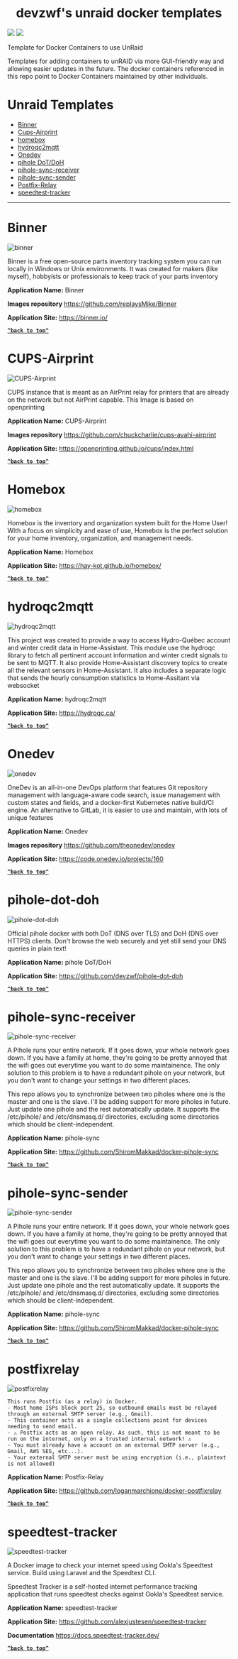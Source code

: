<h1 align="center" id="heading"> devzwf's unraid docker templates </h1>

<a href="https://github.com/devzwf/unraid-docker-templates/blob/main/CHANGELOG.MD"><img src="https://img.shields.io/badge/🔶-Changelog-blue" /></a> <a
href="https://ko-fi.com/O5O0FG195"><img src="https://img.shields.io/badge/%E2%98%95-Buy%20me%20a%20coffee-red" /></a>

Template for Docker Containers to use UnRaid

Templates for adding containers to unRAID via more GUI-friendly way and allowing easier updates in the future.
The docker containers referenced in this repo point to Docker Containers maintained by other individuals.

# Unraid Templates

- [Binner](#binner)
- [Cups-Airprint](#cups-airprint)
- [homebox](#homebox)
- [hydroqc2mqtt](#hydroqc2mqtt)
- [Onedev](#onedev)
- [pihole DoT/DoH](#pihole-dot-doh)
- [pihole-sync-receiver](#pihole-sync-receiver)
- [pihole-sync-sender](#pihole-sync-sender)
- [Postfix-Relay](#postfixrelay)
- [speedtest-tracker](#speedtest-tracker)

---

# Binner

![binner](https://raw.githubusercontent.com/devzwf/unraid-docker-templates/main/images/binner-logo.png)

Binner is a free open-source parts inventory tracking system you can run locally in Windows or Unix environments. It was created for makers (like myself), hobbyists or professionals to keep track of your parts inventory

**Application Name:** Binner

**Images repository** https://github.com/replaysMike/Binner

**Application Site:** https://binner.io/

**[`^back to top^`](#unraid-templates)**

# CUPS-Airprint

![CUPS-Airprint](https://raw.githubusercontent.com/devzwf/unraid-docker-templates/main/images/cups-logo.png)

CUPS instance that is meant as an AirPrint relay for printers that are already on the network but not AirPrint capable.
This Image is based on openprinting

**Application Name:** CUPS-Airprint

**Images repository** https://github.com/chuckcharlie/cups-avahi-airprint

**Application Site:** https://openprinting.github.io/cups/index.html

**[`^back to top^`](#unraid-templates)**

# Homebox

![homebox](https://raw.githubusercontent.com/devzwf/unraid-docker-templates/main/images/homebox_logo.png)

Homebox is the inventory and organization system built for the Home User! With a focus on simplicity and ease of use, Homebox is the perfect solution for your home inventory, organization, and management needs.

**Application Name:** Homebox

**Application Site:** https://hay-kot.github.io/homebox/

**[`^back to top^`](#unraid-templates)**

# hydroqc2mqtt

![hydroqc2mqtt](https://raw.githubusercontent.com/devzwf/unraid-docker-templates/main/images/hydroqc-logo.png)

This project was created to provide a way to access Hydro-Québec account and winter credit data in Home-Assistant.
This module use the hydroqc library to fetch all pertinent account information and winter credit signals to be sent to MQTT. It also provide Home-Assistant discovery topics to create all the relevant sensors in Home-Assistant.
It also includes a separate logic that sends the hourly consumption statistics to Home-Assitant via websocket

**Application Name:** hydroqc2mqtt

**Application Site:** https://hydroqc.ca/

**[`^back to top^`](#unraid-templates)**

# Onedev

![onedev](https://raw.githubusercontent.com/devzwf/unraid-docker-templates/main/images/onedev-logo.png)

OneDev is an all-in-one DevOps platform that features Git repository management with language-aware code search, issue management with custom states and fields, and a docker-first Kubernetes native build/CI engine. An alternative to GitLab, it is easier to use and maintain, with lots of unique features

**Application Name:** Onedev

**Images repository** https://github.com/theonedev/onedev

**Application Site:** https://code.onedev.io/projects/160

**[`^back to top^`](#unraid-templates)**

# pihole-dot-doh

![pihole-dot-doh](https://raw.githubusercontent.com/devzwf/unraid-docker-templates/main/images/pihole-logo-bw.png)

Official pihole docker with both DoT (DNS over TLS) and DoH (DNS over HTTPS) clients. Don't browse the web securely and yet still send your DNS queries in plain text!

**Application Name:** pihole DoT/DoH

**Application Site:** https://github.com/devzwf/pihole-dot-doh

**[`^back to top^`](#unraid-templates)**

# pihole-sync-receiver

![pihole-sync-receiver](https://raw.githubusercontent.com/devzwf/unraid-docker-templates/main/images/pihole-logo-bw.png)

A Pihole runs your entire network. If it goes down, your whole network goes down. If you have a family at home, they're going to be pretty annoyed that the wifi goes out everytime you want to do some maintainence. The only solution to this problem is to have a redundant pihole on your network, but you don't want to change your settings in two different places.

This repo allows you to synchronize between two piholes where one is the master and one is the slave. I'll be adding support for more piholes in future. Just update one pihole and the rest automatically update. It supports the /etc/pihole/ and /etc/dnsmasq.d/ directories, excluding some directories which should be client-independent.

**Application Name:** pihole-sync

**Application Site:** https://github.com/ShiromMakkad/docker-pihole-sync

**[`^back to top^`](#unraid-templates)**

# pihole-sync-sender

![pihole-sync-sender](https://raw.githubusercontent.com/devzwf/unraid-docker-templates/main/images/pihole-logo-bw.png)

A Pihole runs your entire network. If it goes down, your whole network goes down. If you have a family at home, they're going to be pretty annoyed that the wifi goes out everytime you want to do some maintainence. The only solution to this problem is to have a redundant pihole on your network, but you don't want to change your settings in two different places.

This repo allows you to synchronize between two piholes where one is the master and one is the slave. I'll be adding support for more piholes in future. Just update one pihole and the rest automatically update. It supports the /etc/pihole/ and /etc/dnsmasq.d/ directories, excluding some directories which should be client-independent.

**Application Name:** pihole-sync

**Application Site:** https://github.com/ShiromMakkad/docker-pihole-sync

**[`^back to top^`](#unraid-templates)**

# postfixrelay

![postfixrelay](https://raw.githubusercontent.com/devzwf/unraid-docker-templates/main/images/postfix-logo.gif)

    This runs Postfix (as a relay) in Docker.
    - Most home ISPs block port 25, so outbound emails must be relayed through an external SMTP server (e.g., Gmail).
    - This container acts as a single collections point for devices needing to send email.
    - ⚠️ Postfix acts as an open relay. As such, this is not meant to be run on the internet, only on a trusted internal network! ⚠️
    - You must already have a account on an external SMTP server (e.g., Gmail, AWS SES, etc...).
    - Your external SMTP server must be using encryption (i.e., plaintext is not allowed)

**Application Name:** Postfix-Relay

**Application Site:** https://github.com/loganmarchione/docker-postfixrelay

**[`^back to top^`](#unraid-templates)**

# speedtest-tracker

![speedtest-tracker](https://raw.githubusercontent.com/devzwf/unraid-docker-templates/main/images/speedtest-tracker-icon.png)

A Docker image to check your internet speed using Ookla's Speedtest service. Build using Laravel and the Speedtest CLI.

Speedtest Tracker is a self-hosted internet performance tracking application that runs speedtest checks against Ookla's Speedtest service.

**Application Name:** speedtest-tracker

**Application Site:** https://github.com/alexjustesen/speedtest-tracker

**Documentation** https://docs.speedtest-tracker.dev/

**[`^back to top^`](#unraid-templates)**
